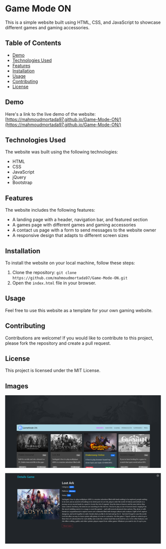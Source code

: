 # Game Mode ON

This is a simple website built using HTML, CSS, and JavaScript to showcase different games and gaming accessories.

## Table of Contents

- [Demo](#demo)
- [Technologies Used](#technologies-used)
- [Features](#features)
- [Installation](#installation)
- [Usage](#usage)
- [Contributing](#contributing)
- [License](#license)

## Demo

Here's a link to the live demo of the website: [https://mahmoudmortada97.github.io/Game-Mode-ON/](https://mahmoudmortada97.github.io/Game-Mode-ON/)

## Technologies Used

The website was built using the following technologies:

- HTML
- CSS
- JavaScript
- jQuery
- Bootstrap

## Features

The website includes the following features:

- A landing page with a header, navigation bar, and featured section
- A games page with different games and gaming accessories
- A contact us page with a form to send messages to the website owner
- A responsive design that adapts to different screen sizes

## Installation

To install the website on your local machine, follow these steps:

1. Clone the repository: `git clone https://github.com/mahmoudmortada97/Game-Mode-ON.git`
2. Open the `index.html` file in your browser.

## Usage

Feel free to use this website as a template for your own gaming website.

## Contributing

Contributions are welcome! If you would like to contribute to this project, please fork the repository and create a pull request.

## License

This project is licensed under the MIT License.

## Images

![GameMode ON HomePage](Images/Screenshot%202023-04-14%20190711.png)

![GameMode ON DetailsPage](Images/Screenshot%202023-04-14%20190727.png)
